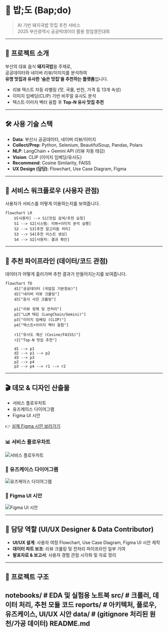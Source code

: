 # 🍲 밥;도 (Bap;do)
> AI 기반 돼지국밥 맛집 추천 서비스  
> 2025 부산광역시 공공빅데이터 활용 창업경진대회

---

## 📌 프로젝트 소개
부산의 대표 음식 **돼지국밥**을 주제로,  
공공데이터와 네이버 리뷰/이미지를 분석하여  
**유명 맛집과 유사한 ‘숨은 맛집’을 추천하는 플랫폼**입니다.  

- 리뷰 텍스트 자동 라벨링 (맛, 국물, 반찬, 가격 등 13개 속성)  
- 이미지 임베딩(CLIP) 기반 비주얼 유사도 분석  
- 텍스트·이미지 벡터 융합 후 **Top-N 유사 맛집 추천**  

---

## 🛠 사용 기술 스택
- **Data**: 부산시 공공데이터, 네이버 리뷰/이미지  
- **Collect/Prep**: Python, Selenium, BeautifulSoup, Pandas, Polars  
- **NLP**: LangChain + Gemini API (리뷰 자동 태깅)  
- **Vision**: CLIP (이미지 임베딩/유사도)  
- **Recommend**: Cosine Similarity, FAISS  
- **UX Design (담당)**: Flowchart, Use Case Diagram, Figma  

---

## 🧭 서비스 워크플로우 (사용자 관점)
사용자가 서비스를 어떻게 이용하는지를 보여줍니다.

```mermaid
flowchart LR
    U[사용자] --> S1[맛집 검색/추천 요청]
    S1 --> S2[시스템: 리뷰+이미지 분석 실행]
    S2 --> S3[추천 알고리즘 처리]
    S3 --> S4[추천 리스트 생성]
    S4 --> U2[사용자: 결과 확인]
```

---

## 🔎 추천 파이프라인 (데이터/코드 관점)
데이터가 어떻게 흘러가며 추천 결과가 만들어지는지를 보여줍니다.

```mermaid
flowchart TD
    d1["공공데이터 (국밥집 기본정보)"]
    d2["네이버 리뷰 크롤링"]
    d3["음식 사진 크롤링"]

    p1["리뷰 정제 및 전처리"]
    p2["LLM 태깅 (LangChain/Gemini)"]
    p3["이미지 임베딩 (CLIP)"]
    p4["텍스트+이미지 벡터 융합"]

    r1["유사도 계산 (Cosine/FAISS)"]
    r2["Top-N 맛집 추천"]

    d1 --> p1
    d2 --> p1 --> p2
    d3 --> p3
    p2 --> p4
    p3 --> p4 --> r1 --> r2
```
---

## 🎬 데모 & 디자인 산출물

- 서비스 플로우차트  
- 유즈케이스 다이어그램  
- Figma UI 시안  

👉 [실제 Figma 시안 보러가기](https://www.figma.com/design/J18MP1ViHTA5qKEUTFFIEt/Untitled?node-id=0-1&p=f&t=TBIj4cpfDHfGXVAY-0
)  

### 📊 서비스 플로우차트
![서비스 플로우차트](reports/service_flow.png)

### 🧩 유즈케이스 다이어그램
![유즈케이스 다이어그램](reports/usecase.png)

### 🎨 Figma UI 시안
![Figma UI 시안](reports/figma_ui.png)

---

## 👤 담당 역할 (UI/UX Designer & Data Contributor)

- **UI/UX 설계**: 사용자 여정 Flowchart, Use Case Diagram, Figma UI 시안 제작  
- **데이터 파트 보조**: 리뷰 크롤링 및 전처리 파이프라인 일부 기여  
- **발표자료 & 보고서**: 사용자 경험 관점 시각화 및 자료 정리  

---

## 📂 프로젝트 구조
notebooks/      # EDA 및 실험용 노트북
src/            # 크롤러, 데이터 처리, 추천 모듈 코드
reports/        # 아키텍처, 플로우, 유즈케이스, UI/UX 시안
data/           # (gitignore 처리된 원천/가공 데이터)
README.md
---
